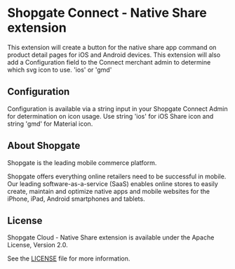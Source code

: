 # Shopgate Connect - Native Share extension

This extension will create a button for the native share app command on product detail pages for iOS and Android devices. 
This extension will also add a Configuration field to the Connect merchant admin to determine which svg icon to use. 'ios' or 'gmd'

## Configuration

Configuration is available via a string input in your Shopgate Connect Admin for determination on icon usage. Use string 'ios' for iOS Share icon and string 'gmd' for Material icon.


## About Shopgate

Shopgate is the leading mobile commerce platform.

Shopgate offers everything online retailers need to be successful in mobile. Our leading
software-as-a-service (SaaS) enables online stores to easily create, maintain and optimize native
apps and mobile websites for the iPhone, iPad, Android smartphones and tablets.


## License

Shopgate Cloud - Native Share extension is available under the Apache License, Version 2.0.

See the [LICENSE](./LICENSE.md) file for more information.